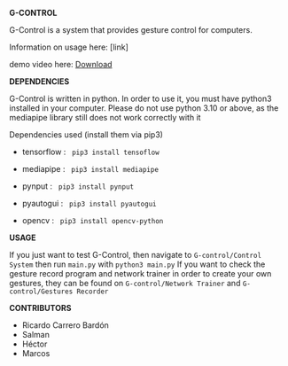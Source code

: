 **G-CONTROL**

G-Control is a system that provides gesture control for computers.

Information on usage here: [link]

demo video here: [Download](https://github.com/tremon36/G-control/tree/main/Demo) 



**DEPENDENCIES**

G-Control is written in python. In order to use it, you must have python3 installed in your computer.
Please do not use python 3.10 or above, as the mediapipe library still does not work correctly with it

Dependencies used (install them via pip3)

 - tensorflow : ` pip3 install tensoflow`

 - mediapipe :  ` pip3 install mediapipe`

 - pynput :     ` pip3 install pynput`

 - pyautogui :  ` pip3 install pyautogui`

 - opencv :     ` pip3 install opencv-python`
  
 **USAGE**
 
 If you just want to test G-Control, then navigate to `G-control/Control System` then run `main.py` with `python3 main.py`
 If you want to check the gesture record program and network trainer in order to create your own gestures, they can be found on `G-control/Network Trainer` and 
 `G-control/Gestures Recorder`


 **CONTRIBUTORS**

 - Ricardo Carrero Bardón
 - Salman
 - Héctor
 - Marcos
